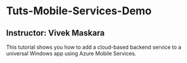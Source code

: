 # Tuts-Mobile-Services-Demo
## Instructor: Vivek Maskara
This tutorial shows you how to add a cloud-based backend service to a universal Windows app using Azure Mobile Services.

